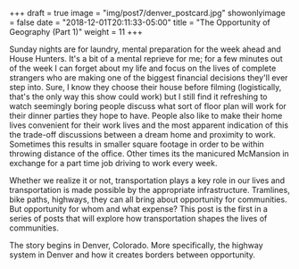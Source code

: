 +++
draft = true
image = "img/post7/denver_postcard.jpg"
showonlyimage = false
date = "2018-12-01T20:11:33-05:00"
title = "The Opportunity of Geography (Part 1)"
weight = 11
+++

Sunday nights are for laundry, mental preparation for the week ahead and House Hunters. It's a bit of a mental reprieve for me; for a few minutes out of the week I can forget about my life and focus on the lives of complete strangers who are making one of the biggest financial decisions they'll ever step into. Sure, I know they choose their house before filming (logistically, that's the only way this show could work) but I still find it refreshing to watch seemingly boring people discuss what sort of floor plan will work for their dinner parties they hope to have. People also like to make their home lives convenient for their work lives and the most apparent indication of this the trade-off discussions between a dream home and proximity to work. Sometimes this results in smaller square footage in order to be within throwing distance of the office. Other times its the manicured McMansion in exchange for a part time job driving to work every week. 

Whether we realize it or not, transportation plays a key role in our lives and transportation is made possible by the appropriate infrastructure. Tramlines, bike paths, highways, they can all bring about opportunity for communities. But opportunity for whom and what expense? This post is the first in a series of posts that will explore how transportation shapes the lives of communities. 

The story begins in Denver, Colorado. More specifically, the highway system in Denver and how it creates borders between opportunity. 
